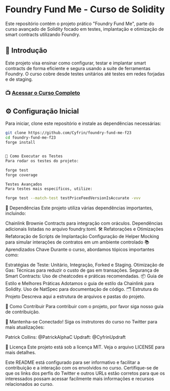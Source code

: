 # Foundry Fund Me - Curso de Solidity

Este repositório contém o projeto prático "Foundry Fund Me", parte do curso avançado de Solidity focado em testes, implantação e otimização de smart contracts utilizando Foundry.

## 🚀 Introdução

Este projeto visa ensinar como configurar, testar e implantar smart contracts de forma eficiente e segura usando a suite de ferramentas Foundry. O curso cobre desde testes unitários até testes em redes forjadas e de staging.

### 📺 [Acessar o Curso Completo](https://github.com/Cyfrin/foundry-fund-me-f23)

## ⚙️ Configuração Inicial

Para iniciar, clone este repositório e instale as dependências necessárias:

```bash
git clone https://github.com/Cyfrin/foundry-fund-me-f23
cd foundry-fund-me-f23
forge install


🧪 Como Executar os Testes
Para rodar os testes do projeto:

forge test
forge coverage

Testes Avançados
Para testes mais específicos, utilize:

forge test --match-test testPriceFeedVersionIsAccurate -vvv

```

🧩 Dependências
Este projeto utiliza várias dependências importantes, incluindo:

Chainlink Brownie Contracts para integração com oráculos.
Dependências adicionais listadas no arquivo foundry.toml.
🛠 Refatorações e Otimizações
Refatoração de Scripts de Implantação
Configuração de Helper
Mocking para simular interações de contratos em um ambiente controlado
📚 Aprendizados Chave
Durante o curso, abordamos tópicos importantes como:

Estratégias de Teste: Unitário, Integração, Forked e Staging.
Otimização de Gas: Técnicas para reduzir o custo de gas em transações.
Segurança de Smart Contracts: Uso de cheatcodes e práticas recomendadas.
📦 Guia de Estilo e Melhores Práticas
Adotamos o guia de estilo da Chainlink para Solidity.
Uso de NatSpec para documentação de código.
🗂 Estrutura do Projeto
Descreva aqui a estrutura de arquivos e pastas do projeto.

🤝 Como Contribuir
Para contribuir com o projeto, por favor siga nosso guia de contribuição.

📢 Mantenha-se Conectado!
Siga os instrutores do curso no Twitter para mais atualizações:

Patrick Collins: @PatrickAlphaC
Updraft: @CyfrinUpdraft

📜 Licença
Este projeto está sob a licença MIT. Veja o arquivo LICENSE para mais detalhes.

Este README está configurado para ser informativo e facilitar a contribuição e a interação com os envolvidos no curso. Certifique-se de que os links dos perfis do Twitter e outros URLs estão corretos para que os interessados possam acessar facilmente mais informações e recursos relacionados ao curso.

